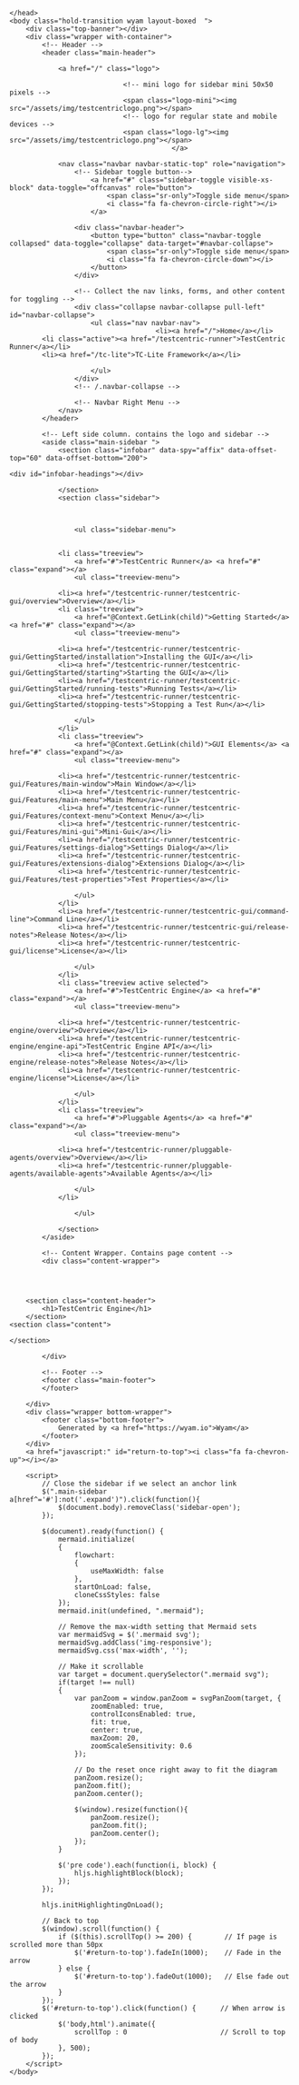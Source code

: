 ﻿<!DOCTYPE html>
<html>
    <head>
        <meta charset="utf-8">
        <meta http-equiv="X-UA-Compatible" content="IE=Edge" />
        <meta name="description" />
        <meta name="keywords" content="static content generator,static site generator,static site,HTML,web development,.NET,C#,Razor,Markdown,YAML" />
        <meta name="viewport" content="width=device-width, initial-scale=1.0">
        <link rel="shortcut icon" href="/assets/img/favicon.ico" type="image/x-icon">
        <link rel="icon" href="/assets/img/favicon.ico" type="image/x-icon">
        <title>TestCentric - TestCentric Engine</title>
        <link href="/assets/css/highlight.css" rel="stylesheet">
        <link href="/assets/css/bootstrap/bootstrap.css" rel="stylesheet" />
        <link href="/assets/css/adminlte/AdminLTE.css" rel="stylesheet" />
        <link href="/assets/css/theme/theme.css" rel="stylesheet" />
        <link href="//fonts.googleapis.com/css?family=Roboto+Mono:400,700|Roboto:400,400i,700,700i" rel="stylesheet">
        <link href="/assets/css/font-awesome.min.css" rel="stylesheet" type="text/css">
        <link href="/assets/css/override.css" rel="stylesheet" />
        <script src="/assets/js/jquery-2.2.3.min.js"></script>
        <script src="/assets/js/bootstrap.min.js"></script>        
        <script src="/assets/js/app.min.js"></script>         
        <script src="/assets/js/highlight.pack.js"></script>   
        <script src="/assets/js/jquery.slimscroll.min.js"></script>
        <script src="/assets/js/jquery.sticky-kit.min.js"></script>
        <script src="/assets/js/mermaid.min.js"></script>
        <script src="/assets/js/svg-pan-zoom.min.js"></script>
        <!--[if lt IE 9]>
        <script src="/assets/js/html5shiv.min.js"></script>
        <script src="/assets/js/respond.min.js"></script>
        <![endif]-->  

        
    </head>
    <body class="hold-transition wyam layout-boxed  ">    
        <div class="top-banner"></div>
        <div class="wrapper with-container">
            <!-- Header -->
            <header class="main-header">   
                     
                <a href="/" class="logo">

                                <!-- mini logo for sidebar mini 50x50 pixels -->
                                <span class="logo-mini"><img src="/assets/img/testcentriclogo.png"></span>
                                <!-- logo for regular state and mobile devices -->
                                <span class="logo-lg"><img src="/assets/img/testcentriclogo.png"></span>
                                            </a>   
                         
                <nav class="navbar navbar-static-top" role="navigation">
                    <!-- Sidebar toggle button-->
                        <a href="#" class="sidebar-toggle visible-xs-block" data-toggle="offcanvas" role="button">
                            <span class="sr-only">Toggle side menu</span>
                            <i class="fa fa-chevron-circle-right"></i>
                        </a>
                                        
                    <div class="navbar-header">
                        <button type="button" class="navbar-toggle collapsed" data-toggle="collapse" data-target="#navbar-collapse">
                            <span class="sr-only">Toggle side menu</span>
                            <i class="fa fa-chevron-circle-down"></i>
                        </button>
                    </div>
            
                    <!-- Collect the nav links, forms, and other content for toggling -->
                    <div class="collapse navbar-collapse pull-left" id="navbar-collapse">
                        <ul class="nav navbar-nav">                            
                                        <li><a href="/">Home</a></li>
            <li class="active"><a href="/testcentric-runner">TestCentric Runner</a></li>
            <li><a href="/tc-lite">TC-Lite Framework</a></li>
 
                        </ul>       
                    </div>
                    <!-- /.navbar-collapse -->
                
                    <!-- Navbar Right Menu -->
                </nav>
            </header>
            
            <!-- Left side column. contains the logo and sidebar -->
            <aside class="main-sidebar ">
                <section class="infobar" data-spy="affix" data-offset-top="60" data-offset-bottom="200"> 
                    	
    <div id="infobar-headings"></div>

                </section>
                <section class="sidebar">    
                                     
                    

                    <ul class="sidebar-menu">
                        

                <li class="treeview">
                    <a href="#">TestCentric Runner</a> <a href="#" class="expand"></a>
                    <ul class="treeview-menu">
                        
                <li><a href="/testcentric-runner/testcentric-gui/overview">Overview</a></li>
                <li class="treeview">
                    <a href="@Context.GetLink(child)">Getting Started</a> <a href="#" class="expand"></a>
                    <ul class="treeview-menu">
                        
                <li><a href="/testcentric-runner/testcentric-gui/GettingStarted/installation">Installing the GUI</a></li>
                <li><a href="/testcentric-runner/testcentric-gui/GettingStarted/starting">Starting the GUI</a></li>
                <li><a href="/testcentric-runner/testcentric-gui/GettingStarted/running-tests">Running Tests</a></li>
                <li><a href="/testcentric-runner/testcentric-gui/GettingStarted/stopping-tests">Stopping a Test Run</a></li>

                    </ul>
                </li>
                <li class="treeview">
                    <a href="@Context.GetLink(child)">GUI Elements</a> <a href="#" class="expand"></a>
                    <ul class="treeview-menu">
                        
                <li><a href="/testcentric-runner/testcentric-gui/Features/main-window">Main Window</a></li>
                <li><a href="/testcentric-runner/testcentric-gui/Features/main-menu">Main Menu</a></li>
                <li><a href="/testcentric-runner/testcentric-gui/Features/context-menu">Context Menu</a></li>
                <li><a href="/testcentric-runner/testcentric-gui/Features/mini-gui">Mini-Gui</a></li>
                <li><a href="/testcentric-runner/testcentric-gui/Features/settings-dialog">Settings Dialog</a></li>
                <li><a href="/testcentric-runner/testcentric-gui/Features/extensions-dialog">Extensions Dialog</a></li>
                <li><a href="/testcentric-runner/testcentric-gui/Features/test-properties">Test Properties</a></li>

                    </ul>
                </li>
                <li><a href="/testcentric-runner/testcentric-gui/command-line">Command Line</a></li>
                <li><a href="/testcentric-runner/testcentric-gui/release-notes">Release Notes</a></li>
                <li><a href="/testcentric-runner/testcentric-gui/license">License</a></li>

                    </ul>
                </li>
                <li class="treeview active selected">
                    <a href="#">TestCentric Engine</a> <a href="#" class="expand"></a>
                    <ul class="treeview-menu">
                        
                <li><a href="/testcentric-runner/testcentric-engine/overview">Overview</a></li>
                <li><a href="/testcentric-runner/testcentric-engine/engine-api">TestCentric Engine API</a></li>
                <li><a href="/testcentric-runner/testcentric-engine/release-notes">Release Notes</a></li>
                <li><a href="/testcentric-runner/testcentric-engine/license">License</a></li>

                    </ul>
                </li>
                <li class="treeview">
                    <a href="#">Pluggable Agents</a> <a href="#" class="expand"></a>
                    <ul class="treeview-menu">
                        
                <li><a href="/testcentric-runner/pluggable-agents/overview">Overview</a></li>
                <li><a href="/testcentric-runner/pluggable-agents/available-agents">Available Agents</a></li>

                    </ul>
                </li>

                    </ul>
                            
                </section>                
            </aside>
            
            <!-- Content Wrapper. Contains page content -->
            <div class="content-wrapper">
                



		<section class="content-header">
			<h1>TestCentric Engine</h1>
		</section>
	<section class="content">
		
	</section>
                
            </div>           
            
            <!-- Footer -->
            <footer class="main-footer">
            </footer>
            
        </div>
        <div class="wrapper bottom-wrapper">
            <footer class="bottom-footer">
                Generated by <a href="https://wyam.io">Wyam</a>
            </footer>
        </div>
        <a href="javascript:" id="return-to-top"><i class="fa fa-chevron-up"></i></a>
        
        <script>           
            // Close the sidebar if we select an anchor link
            $(".main-sidebar a[href^='#']:not('.expand')").click(function(){
                $(document.body).removeClass('sidebar-open');
            });
            
            $(document).ready(function() {
                mermaid.initialize(
                {
                    flowchart:
                    {
                        useMaxWidth: false
                    },
					startOnLoad: false,
					cloneCssStyles: false
                });     
                mermaid.init(undefined, ".mermaid");

                // Remove the max-width setting that Mermaid sets
                var mermaidSvg = $('.mermaid svg');
                mermaidSvg.addClass('img-responsive');
                mermaidSvg.css('max-width', '');

                // Make it scrollable
				var target = document.querySelector(".mermaid svg");
				if(target !== null)
				{
					var panZoom = window.panZoom = svgPanZoom(target, {
						zoomEnabled: true,
						controlIconsEnabled: true,
						fit: true,
						center: true,
                        maxZoom: 20,
                        zoomScaleSensitivity: 0.6
					});			                          

                    // Do the reset once right away to fit the diagram
                    panZoom.resize();
                    panZoom.fit();
                    panZoom.center();
                    
                    $(window).resize(function(){
                        panZoom.resize();
                        panZoom.fit();
                        panZoom.center();
                    });
				}
                
                $('pre code').each(function(i, block) {
                    hljs.highlightBlock(block);
                });  
            });

            hljs.initHighlightingOnLoad();

            // Back to top
            $(window).scroll(function() {
                if ($(this).scrollTop() >= 200) {        // If page is scrolled more than 50px
                    $('#return-to-top').fadeIn(1000);    // Fade in the arrow
                } else {
                    $('#return-to-top').fadeOut(1000);   // Else fade out the arrow
                }
            });
            $('#return-to-top').click(function() {      // When arrow is clicked
                $('body,html').animate({
                    scrollTop : 0                       // Scroll to top of body
                }, 500);
            });
        </script>
    </body>
</html>